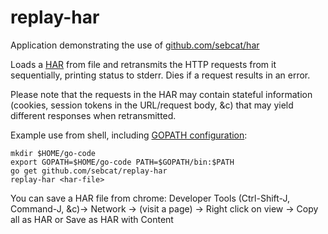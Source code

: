 replay-har
==========

Application demonstrating the use of [github.com/sebcat/har](https://github.com/sebcat/har)

Loads a [HAR](http://en.wikipedia.org/wiki/.har) from file and retransmits
the HTTP requests from it sequentially, printing status to stderr. Dies if
a request results in an error.

Please note that the requests in the HAR may contain stateful
information (cookies, session tokens in the URL/request body, &c) that may
yield different responses when retransmitted.

Example use from shell, including [GOPATH configuration](https://golang.org/doc/code.html#GOPATH):

```
mkdir $HOME/go-code
export GOPATH=$HOME/go-code PATH=$GOPATH/bin:$PATH
go get github.com/sebcat/replay-har
replay-har <har-file>

```

You can save a HAR file from chrome:
Developer Tools (Ctrl-Shift-J, Command-J, &c)-> Network -> (visit a page) -> Right click on view -> Copy all as HAR or Save as HAR with Content


